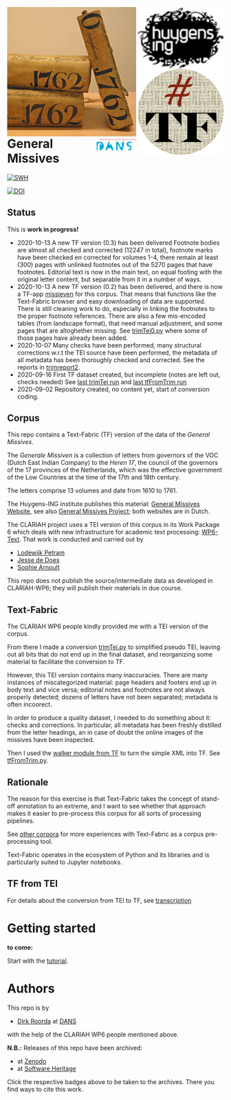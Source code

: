<div>
<img src="docs/images/logo.png" align="left" width="300"/>
<img src="docs/images/huygenslogo.png" align="right" width="200"/>
<img src="docs/images/tf.png" align="right" width="200"/>
<img src="docs/images/dans.png" align="right" width="100"/>
</div>

General Missives
=================

[![SWH](https://archive.softwareheritage.org/badge/origin/https://github.com/Nino-cunei/oldassyrian/)](https://archive.softwareheritage.org/browse/origin/?origin_url=https://github.com/Dans-labs/clariah-gm)

[![DOI](https://zenodo.org/badge/292204502.svg)](https://zenodo.org/badge/latestdoi/292204502)


Status
------

This is **work in progress!**

*   2020-10-13 A new TF version (0.3) has been delivered
    Footnote bodies are almost all checked and corrected (12247 in total),
    footnote marks have been checked
    en corrected for volumes 1-4, there remain at least (300) pages with unlinked footnotes
    out of the 5270 pages that have footnotes.
    Editorial text is now in the main text, on equal footing with the original letter content,
    but separable from it in a number of ways.
*   2020-10-13 A new TF version (0.2) has been delivered, and there is now a TF-app
    [missieven](https://github.com/annotation/app-missieven) for this corpus.
    That means that functions like the Text-Fabric browser and easy downloading of data are supported.
    There is still cleaning work to do, especially in linking the footnotes to the proper
    footnote references.
    There are also a few mis-encoded tables (from landscape format), that need manual adjustment,
    and some pages that are altoghether missing.
    See [trimTei0.py](https://github.com/Dans-labs/clariah-gm/blob/master/programs/trimTei0.py) where some of those
    pages have already been added.
*   2020-10-07 Many checks have been performed, many structural corrections
    w.r.t the TEI source have been performed,
    the metadata of all metadata has been thoroughly checked and corrected.
    See the reports in
    [trimreport2](trimreport2).
*   2020-09-16 First TF dataset created, but incomplete (notes are left out, checks needed)
    See 
    [last trimTei run](log-trimTei.txt)
    and
    [last tfFromTrim run](log-tfFromTrim.txt)
*   2020-09-02 Repository created, no content yet, start of conversion coding.

Corpus
------

This repo contains a Text-Fabric (TF) version of the data of the *General Missives*.

The *Generale Missiven* is a collection of letters from governors of the
VOC (Dutch East Indian Company) to
the *Heren 17*, the council of the governors of the 17 provinces of the Netherlands,
which was the effective
government of the Low Countries at the time of the 17th and 18th century.

The letters comprise 13 volumes and date from 1610 to 1761.

The Huygens-ING institute publishes this material:
[General Missives Website](http://resources.huygens.knaw.nl/retroboeken/generalemissiven/#page=0&accessor=toc&view=homePane),
see also
[General Missives Project](http://resources.huygens.knaw.nl/vocgeneralemissiven);
both websites are in Dutch.

The CLARIAH project uses a TEI version of this corpus in its Work Package 6 which deals with
new infrastructure for academic text processing:
[WP6-Text](https://www.clariah.nl/en/work-packages/focus-areas/text?layout=blog).
That work is conducted and carried out by

* [Lodewijk Petram](https://www.lodewijkpetram.nl)
* [Jesse de Does](https://www.researchgate.net/profile/Jesse_De_Does)
* [Sophie Arnoult](http://www.illc.uva.nl/People/person/3601/Ir-Sophie-Arnoult)

This repo does not publish the source/intermediate data as developed in CLARIAH-WP6;
they will publish their materials in due course.

Text-Fabric
--------------------------------------

The CLARIAH WP6 people kindly provided me with a TEI version of the corpus.

From there I made a conversion
[trimTei.py](https://github.com/Dans-labs/clariah-gm/blob/master/programs/trimTei.py)
to simplified pseudo TEI, leaving out all bits that do not end up in the final dataset,
and reorganizing some material to facilitate the conversion to TF.

However, this TEI version contains many inaccuracies.
There are many instances of miscategorized material: page headers and footers end up in body text and vice versa;
editorial notes and footnotes are not always properly detected; dozens of letters have not been separated;
metadata is often incoorect.

In order to produce a quality dataset, I needed to do something about it: checks and corrections.
In particular, all metadata has been freshly distilled from the letter headings, an in case of doubt the
online images of the missives have been inspected.

Then I used the
[walker module from TF](https://annotation.github.io/text-fabric/convert/walker.html#gsc.tab=0)
to turn the simple XML into TF.
See
[tfFromTrim.py](https://github.com/Dans-labs/clariah-gm/blob/master/programs/tfFromTrim.py).

Rationale
-----------------

The reason for this exercise is that Text-Fabric takes the concept of stand-off annotation
to an extreme,
and I want to see whether that approach makes it easier to pre-process this corpus
for all sorts of processing pipelines.

See
[other corpora](https://annotation.github.io/text-fabric/about/corpora.html#gsc.tab=0)
for more experiences with Text-Fabric as a corpus pre-processing tool.

Text-Fabric operates in the ecosystem of Python and its libraries
and is particularly suited to Jupyter notebooks.

TF from TEI
-----------
For details about the conversion from TEI to TF, see 
[transcription](docs/transcription.md)

Getting started
===============

**to come:**

Start with the
[tutorial](https://nbviewer.jupyter.org/github/annotation/tutorials/blob/master/generalmissives/start.ipynb).


Authors
=======

This repo is by

*   [Dirk Roorda](https://pure.knaw.nl/portal/en/persons/dirk-roorda) at
    [DANS](https://www.dans.knaw.nl)

with the help of the CLARIAH WP6 people mentioned above.

**N.B.:** Releases of this repo have been archived:

* at [Zenodo](https://zenodo.org)
* at [Software Heritage](https://archive.softwareheritage.org)

Click the respective badges above to be taken to the archives.
There you find ways to cite this work.

